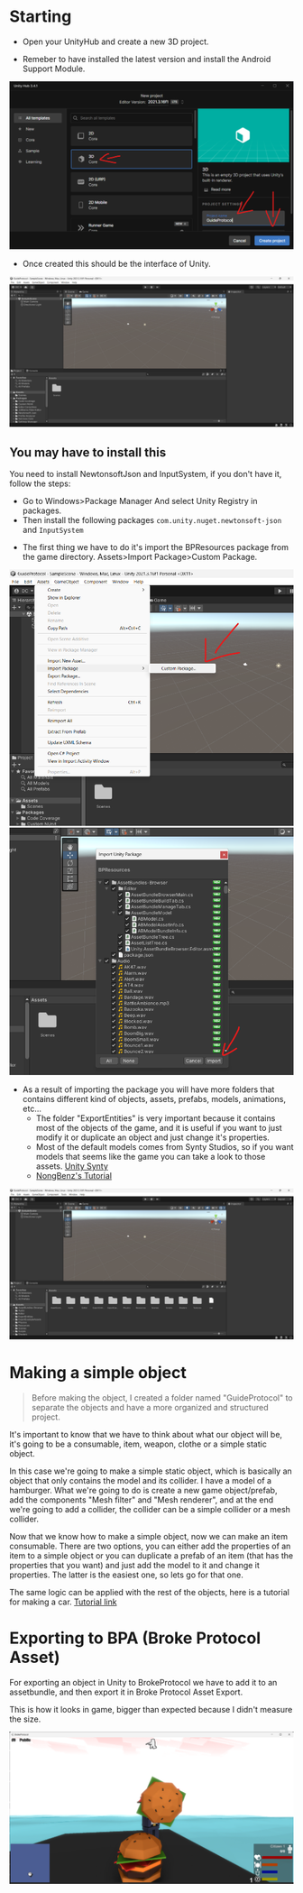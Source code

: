 # Starting
- Open your UnityHub and create a new 3D project.

- Remeber to have installed the latest version and install the Android Support Module.

![](src/USCreate.png)

- Once created this should be the interface of Unity.

![](src/USProject.png)

## You may have to install this
You need to install NewtonsoftJson and InputSystem, if you don't have it, follow the steps:
- Go to Windows>Package Manager And select Unity Registry in packages.
- Then install the following packages `com.unity.nuget.newtonsoft-json` and `InputSystem`

[](src/IssueUnity.mp4 ':include :type=video controls width=100%')

- The first thing we have to do it's import the BPResources package from the game directory. Assets>Import Package>Custom Package.

![](src/USImport.png)
![](src/USImport1.png)

- As a result of importing the package you will have more folders that contains different kind of objects, assets, prefabs, models, animations, etc...
  - The folder "ExportEntities" is very important because it contains most of the objects of the game, and it is useful if you want to just modify it or duplicate an object and just change it's properties.
  - Most of the default models comes from Synty Studios, so if you want models that seems like the game you can take a look to those assets. [Unity Synty](https://assetstore.unity.com/publishers/5217)
  - [NongBenz's Tutorial](https://brokeprotocol.com/modding-guide/)

![](src/USProject1.png)

# Making a simple object
> Before making the object, I created a folder named "GuideProtocol" to separate the objects and have a more organized and structured project.

It's important to know that we have to think about what our object will be, it's going to be a consumable, item, weapon, clothe or a simple static object.

In this case we're going to make a simple static object, which is basically an object that only contains the model and its collider. I have a model of a hamburger. What we're going to do is create a new game object/prefab, add the components "Mesh filter" and "Mesh renderer", and at the end we're going to add a collider, the collider can be a simple collider or a mesh collider.

[](src/SimpleObject.mp4 ':include :type=video controls width=100%')

Now that we know how to make a simple object, now we can make an item consumable. There are two options, you can either add the properties of an item to a simple object or you can duplicate a prefab of an item (that has the properties that you want) and just add the model to it and change it properties. The latter is the easiest one, so lets go for that one.

[](src/SimpleConsumable.mp4 ':include :type=video controls width=100%')

The same logic can be applied with the rest of the objects, here is a tutorial for making a car. [Tutorial link](https://www.youtube.com/watch?v=BmMhT-ZT094)

# Exporting to BPA (Broke Protocol Asset)
For exporting an object in Unity to BrokeProtocol we have to add it to an assetbundle, and then export it in Broke Protocol Asset Export.

[](src/SimpleExport.mp4 ':include :type=video controls width=100%')

This is how it looks in game, bigger than expected because I didn't measure the size.

![](src/SimpleShow.png)
